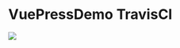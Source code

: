 # VuePressDemo TravisCI

 ![](https://app.travis-ci.com/MichaelNien/VuePressDemo_TravisCI.svg?branch=master)


